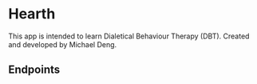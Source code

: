# Hearth
This app is intended to learn Dialetical Behaviour Therapy (DBT). Created and developed by Michael Deng. 

## Endpoints

